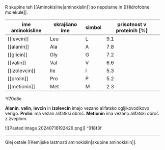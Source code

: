 R skupine teh [[Aminokisline|aminokislin]] so nepolarne in [[Hidrofobne molekule]]. 

| ime aminokisline | skrajšano ime | simbol | prisotnost v proteinih \[%] |
| ---------------- | ------------- | ------ | --------------------------- |
| [[levcin]]       | Leu           | L      | 9.1                         |
| [[alanin]]       | Ala           | A      | 7.8                         |
| [[glicin]]       | Gly           | G      | 7.2                         |
| [[valin]]        | Val           | V      | 6.6                         |
| [[izolevcin]]    | Ile           | I      | 5.3                         |
| [[prolin]]       | Pro           | P      | 5.2                         |
| [[metionin]]     | Met           | M      | 2.3                         |

^f70c8e

**Alanin**, **valin**, **levcin** in **izolevcin** imajo vezano alifatsko ogljikovodikovo verigo.
**Prolin** ima vezan alifatksi obroč.
**Metionin** ima vezano alifatski obroč z žveplom.

![[Pasted image 20240716192429.png]] ^918f3f

---

Glej ostale [[Kemijske lastnosti aminokislin|skupine aminokislin]].